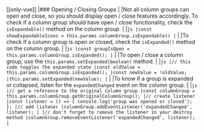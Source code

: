 [[only-vue]]
|### Opening / Closing Groups
|
|Not all column groups can open and close, so you should display open / close features accordingly. To check if a column group should have open / close functionality, check the `isExpandable()` method on the column group.
|
|```js
|const showExpandableIcons = this.params.columnGroup.isExpandable()
|```
|
|To check if a column group is open or closed, check the `isExpanded()` method on the column group.
|
|```js
|const groupIsOpen = this.params.columnGroup.isExpanded();
|```
|
|To open / close a column group, use the `this.params.setExpanded(boolean)` method.
|
|```js
|// this code toggles the expanded state
|const oldValue = this.params.columnGroup.isExpanded();
|const newValue = !oldValue;
|this.params.setExpanded(newValue);
|```
|
|To know if a group is expanded or collapsed, listen for the `expandedChanged` event on the column group.
|
|```js
|// get a reference to the original column group
|const columnGroup = this.params.columnGroup.getOriginalColumnGroup();
|// create listener
|const listener = () => { console.log('group was opened or closed'); };
|// add listener
|columnGroup.addEventListener('expandedChanged', listener);
|
|// don't forget to remove the listener in your destroy method
|columnGroup.removeEventListener('expandedChanged', listener);
|```
